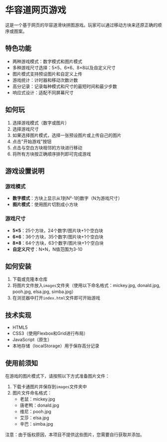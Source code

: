# 华容道网页游戏

这是一个基于网页的华容道滑块拼图游戏。玩家可以通过移动方块来还原正确的顺序或图案。

## 特色功能

- 两种游戏模式：数字模式和图片模式
- 多种游戏尺寸选择：5×5、6×6、8×8以及自定义尺寸
- 图片模式支持预设图片和自定义上传
- 游戏统计：计时器和移动次数计数
- 高分记录：记录每种模式和尺寸的最短时间和最少步数
- 响应式设计：适配不同屏幕尺寸

## 如何玩

1. 选择游戏模式（数字或图片）
2. 选择游戏尺寸
3. 如果选择图片模式，选择一张预设图片或上传自己的图片
4. 点击"开始游戏"按钮
5. 点击与空白方块相邻的方块进行移动
6. 将所有方块按正确顺序排列即可完成游戏

## 游戏设置说明

### 游戏模式

- **数字模式**：方块上显示从1到N²-1的数字（N为游戏尺寸）
- **图片模式**：使用图片切割成小方块

### 游戏尺寸

- **5×5**：25个方块，24个数字/图片块+1个空白块
- **6×6**：36个方块，35个数字/图片块+1个空白块
- **8×8**：64个方块，63个数字/图片块+1个空白块
- **自定义尺寸**：N×N，N值范围为3-10

## 如何安装

1. 下载或克隆本仓库
2. 将图片文件放入`images`文件夹（使用以下命名格式：mickey.jpg, donald.jpg, pooh.jpg, elsa.jpg, simba.jpg）
3. 在浏览器中打开`index.html`文件即可开始游戏

## 技术实现

- HTML5
- CSS3（使用Flexbox和Grid进行布局）
- JavaScript（原生）
- 本地存储（localStorage）用于保存高分记录

## 使用前须知

在游戏的图片模式下，请按照以下方式准备图片文件：

1. 下载卡通图片并保存到`images`文件夹中
2. 图片文件命名格式：
   - 老鼠：mickey.jpg
   - 唐老鸭：donald.jpg
   - 维尼：pooh.jpg
   - 艾莎：elsa.jpg
   - 辛巴：simba.jpg

注意：由于版权原因，本项目不提供这些图片，您需要自行获取并添加。 